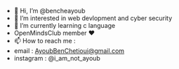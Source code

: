 - 👋 Hi, I’m @bencheayoub
- 👀 I’m interested in web devlopment and cyber security
- 🌱 I’m currently learning c language
- OpenMindsClub member ❤️
- 📫 How to reach me :
- email : AyoubBenChetioui@gmail.com
- instagram : @i_am_not_ayoub

<!---
bencheayoub/bencheayoub is a ✨ special ✨ repository because its `README.md` (this file) appears on your GitHub profile.
You can click the Preview link to take a look at your changes.
--->
